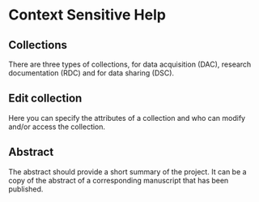 # Context Sensitive Help

## Collections

There are three types of collections, for data acquisition (DAC), research documentation (RDC) and for data sharing (DSC).

## Edit collection

Here you can specify the attributes of a collection and who can modify and/or access the collection.

## Abstract

The abstract should provide a short summary of the project. It can be a copy of the abstract of a corresponding manuscript that has been published.
